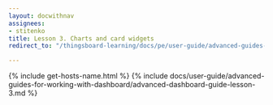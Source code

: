 ```yaml
---
layout: docwithnav
assignees:
- stitenko
title: Lesson 3. Charts and card widgets
redirect_to: "/thingsboard-learning/docs/pe/user-guide/advanced-guides-for-working-with-dashboard/advanced-dashboard-guide-lesson-3/"

---
```


{% include get-hosts-name.html %}
{% include docs/user-guide/advanced-guides-for-working-with-dashboard/advanced-dashboard-guide-lesson-3.md %}
